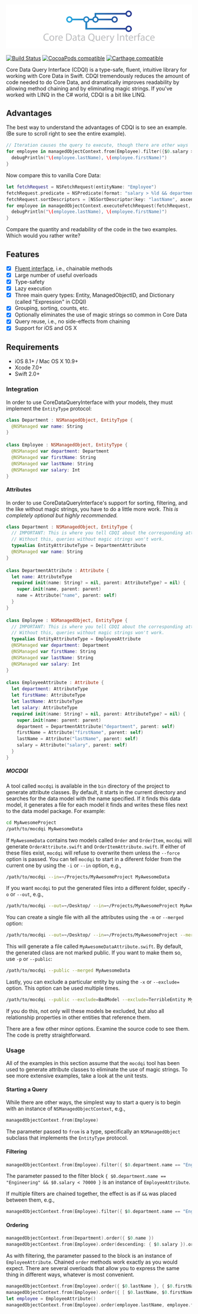 ![CoreDataQueryInterface](CoreDataQueryInterface.png)

[![Build Status](https://travis-ci.org/Prosumma/CoreDataQueryInterface.svg)](https://travis-ci.org/Prosumma/CoreDataQueryInterface)
[![CocoaPods compatible](https://img.shields.io/cocoapods/v/CoreDataQueryInterface.svg)](https://cocoapods.org)
[![Carthage compatible](https://img.shields.io/badge/Carthage-compatible-4BC51D.svg?style=flat)](https://github.com/Carthage/Carthage)

Core Data Query Interface (CDQI) is a type-safe, fluent, intuitive library for working with Core Data in Swift. CDQI tremendously reduces the amount of code needed to do Core Data, and dramatically improves readability by allowing method chaining and by eliminating magic strings. If you've worked with LINQ in the C# world, CDQI is a bit like LINQ.

## Advantages

The best way to understand the advantages of CDQI is to see an example. (Be sure to scroll right to see the entire example).

```swift
// Iteration causes the query to execute, though there are other ways
for employee in managedObjectContext.from(Employee).filter({$0.salary > 70000 && $0.department.name == "Engineering"}).order(descending: {$0.lastName}, {$0.firstName}) {
  debugPrintln("\(employee.lastName), \(employee.firstName)")
}
```

Now compare this to vanilla Core Data:

```swift
let fetchRequest = NSFetchRequest(entityName: "Employee")
fetchRequest.predicate = NSPredicate(format: "salary > %ld && department.name == %@", 70000, "Engineering")
fetchRequest.sortDescriptors = [NSSortDescriptor(key: "lastName", ascending: false), NSSortDescriptor(key: "firstName", ascending: false)]
for employee in managedObjectContext.executeFetchRequest(fetchRequest, error: nil)! as! [Employee] {
  debugPrintln("\(employee.lastName), \(employee.firstName)")
}
```

Compare the quantity and readability of the code in the two examples. Which would you rather write?

## Features

- [x] [Fluent interface](http://en.wikipedia.org/wiki/Fluent_interface), i.e., chainable methods
- [x] Large number of useful overloads
- [x] Type-safety
- [x] Lazy execution
- [x] Three main query types: Entity, ManagedObjectID, and Dictionary (called "Expression" in CDQI)
- [x] Grouping, sorting, counts, etc.
- [x] Optionally eliminates the use of magic strings so common in Core Data
- [x] Query reuse, i.e., no side-effects from chaining
- [x] Support for iOS and OS X

## Requirements

- iOS 8.1+ / Mac OS X 10.9+
- Xcode 7.0+
- Swift 2.0+

### Integration

In order to use CoreDataQueryInterface with your models, they must implement the `EntityType` protocol:

```swift
class Department : NSManagedObject, EntityType {
  @NSManaged var name: String
}

class Employee : NSManagedObject, EntityType {
  @NSManaged var department: Department
  @NSManaged var firstName: String
  @NSManaged var lastName: String
  @NSManaged var salary: Int
}
```

#### Attributes

In order to use CoreDataQueryInterface's support for sorting, filtering, and the like without magic strings, you have to do a little more work. _This is completely optional but highly recommended._

```swift
class Department : NSManagedObject, EntityType {
  // IMPORTANT: This is where you tell CDQI about the corresponding attribute type generated by the mocdqi tool.
  // Without this, queries without magic strings won't work.
  typealias EntityAttributeType = DepartmentAttribute
  @NSManaged var name: String
}

class DepartmentAttribute : Attribute {
  let name: AttributeType
  required init(name: String? = nil, parent: AttributeType? = nil) {
    super.init(name, parent: parent)
    name = Attribute("name", parent: self)
  }
}

class Employee : NSManagedObject, EntityType {
  // IMPORTANT: This is where you tell CDQI about the corresponding attribute type generated by the mocdqi tool.
  // Without this, queries without magic strings won't work.
  typealias EntityAttributeType = EmployeeAttribute
  @NSManaged var department: Department
  @NSManaged var firstName: String
  @NSManaged var lastName: String
  @NSManaged var salary: Int
}

class EmployeeAttribute : Attribute {
  let department: AttributeType
  let firstName: AttributeType
  let lastName: AttributeType
  let salary: AttributeType
  required init(name: String? = nil, parent: AttributeType? = nil) {
    super.init(name: parent: parent)
    department = DepartmentAttribute("department", parent: self)
    firstName = Attribute("firstName", parent: self)
    lastName = Attribute("lastName", parent: self)
    salary = Attribute("salary", parent: self)
  }
}
```

##### MOCDQI

A tool called `mocdqi` is available in the `bin` directory of the project to generate attribute classes. By default, it starts in the current directory and searches for the data model with the name specified. If it finds this data model, it generates a file for each model it finds and writes these files next to the data model package. For example:

```bash
cd MyAwesomeProject
/path/to/mocdqi MyAwesomeData
```

If `MyAwesomeData` contains two models called `Order` and `OrderItem`, `mocdqi` will generate `OrderAttribute.swift` and `OrderItemAttribute.swift`. If either of these files exist, `mocdqi` will refuse to overwrite them unless the `--force` option is passed. You can tell `mocdqi` to start in a diferent folder from the current one by using the `-i` or `--in` option, e.g.,

```bash
/path/to/mocdqi --in=~/Projects/MyAwesomeProject MyAwesomeData
```

If you want `mocdqi` to put the generated files into a different folder, specify `-o` or `--out`, e.g.,

```bash
/path/to/mocdqi --out=~/Desktop/ --in=~/Projects/MyAwesomeProject MyAwesomeData
```

You can create a single file with all the attributes using the `-m` or `--merged` option:

```bash
/path/to/mocdqi --out=~/Desktop/ --in=~/Projects/MyAwesomeProject --merged MyAwesomeData
```

This will generate a file called `MyAwesomeDataAttribute.swift`. By default, the generated class are not marked public. If you want to make them so, use `-p` or `--public`:

```bash
/path/to/mocdqi --public --merged MyAwesomeData
```

Lastly, you can exclude a particular entity by using the `-x` or `--exclude=` option. This option can be used multiple times.

```bash
/path/to/mocdqi --public --exclude=BadModel --exclude=TerribleEntity MyAwesomeData
```

If you do this, not only will these models be excluded, but also all relationship properties in other entities that reference them.

There are a few other minor options. Examine the source code to see them. The code is pretty straightforward.

### Usage

All of the examples in this section assume that the `mocdqi` tool has been used to generate attribute classes to eliminate the use of magic strings. To see more extensive examples, take a look at the unit tests.

#### Starting a Query

While there are other ways, the simplest way to start a query is to begin with an instance of `NSManagedObjectContext`, e.g.,

```swift
managedObjectContext.from(Employee)
```

The parameter passed to `from` is a type, specifically an `NSManagedObject` subclass that implements the `EntityType` protocol. 

#### Filtering

```swift
managedObjectContext.from(Employee).filter({ $0.department.name == "Engineering" && $0.salary < 70000 })
```

The parameter passed to the filter block `{ $0.department.name == "Engineering" && $0.salary < 70000 }` is an instance of `EmployeeAttribute`.

If multiple filters are chained together, the effect is as if `&&` was placed between them, e.g.,

```swift
managedObjectContext.from(Employee).filter({ $0.department.name == "Engineering" }).filter({ $0.salary < 70000 })
```

#### Ordering

```swift
managedObjectContext.from(Department).order({ $0.name })
managedObjectContext.from(Employee).order(descending: { $0.salary }).order({ $0.lastName })
```

As with filtering, the parameter passed to the block is an instance of `EmployeeAttribute`. Chained `order` methods work exactly as you would expect. There are several overloads that allow you to express the same thing in different ways, whatever is most convenient.

```swift
managedObjectContext.from(Employee).order({ $0.lastName }, { $0.firstName })
managedObjectContext.from(Employee).order({ [ $0.lastName, $0.firstName ] })
let employee = EmployeeAttribute()
managedObjectContext.from(Employee).order(employee.lastName, employee.firstName)
```

